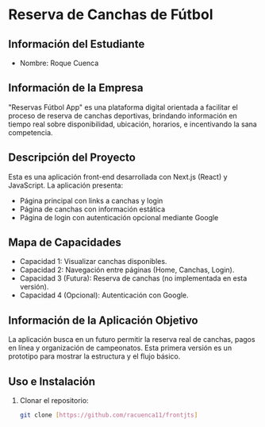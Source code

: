 # Reserva de Canchas de Fútbol

## Información del Estudiante
- Nombre: Roque Cuenca

## Información de la Empresa
"Reservas Fútbol App" es una plataforma digital orientada a facilitar el proceso de reserva de canchas deportivas, brindando información en tiempo real sobre disponibilidad, ubicación, horarios, e incentivando la sana competencia.

## Descripción del Proyecto
Esta es una aplicación front-end desarrollada con Next.js (React) y JavaScript. La aplicación presenta:
- Página principal con links a canchas y login
- Página de canchas con información estática
- Página de login con autenticación opcional mediante Google

## Mapa de Capacidades
- Capacidad 1: Visualizar canchas disponibles.
- Capacidad 2: Navegación entre páginas (Home, Canchas, Login).
- Capacidad 3 (Futura): Reserva de canchas (no implementada en esta versión).
- Capacidad 4 (Opcional): Autenticación con Google.

## Información de la Aplicación Objetivo
La aplicación busca en un futuro permitir la reserva real de canchas, pagos en línea y organización de campeonatos. Esta primera versión es un prototipo para mostrar la estructura y el flujo básico.

## Uso e Instalación
1. Clonar el repositorio:
   ```bash
   git clone [https://github.com/racuenca11/frontjts]
